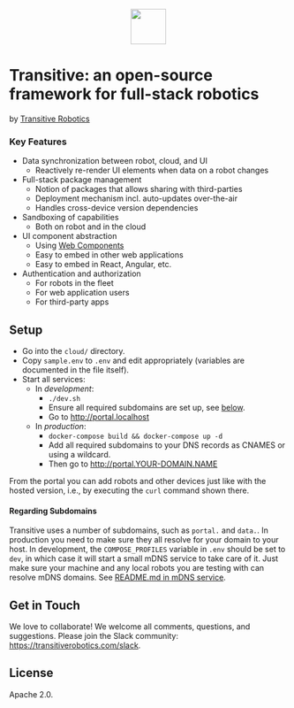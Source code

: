 <p align="center">
  <a href="https://transitiverobotics.com">
    <img src="https://transitiverobotics.com/img/logo.svg" style="height: 64px">
  </a>
</p>

# Transitive: an open-source framework for full-stack robotics

by [Transitive Robotics](https://transitiverobotics.com)

### Key Features

- Data synchronization between robot, cloud, and UI
  - Reactively re-render UI elements when data on a robot changes
- Full-stack package management
  - Notion of packages that allows sharing with third-parties
  - Deployment mechanism incl. auto-updates over-the-air
  - Handles cross-device version dependencies
- Sandboxing of capabilities
  - Both on robot and in the cloud
- UI component abstraction
  - Using [Web Components](https://www.webcomponents.org/introduction)
  - Easy to embed in other web applications
  - Easy to embed in React, Angular, etc.
- Authentication and authorization
  - For robots in the fleet
  - For web application users
  - For third-party apps

## Setup

- Go into the `cloud/` directory.
- Copy `sample.env` to `.env` and edit appropriately (variables are documented in the file itself).
- Start all services:
  - In *development*:
    - `./dev.sh`
    - Ensure all required subdomains are set up, see [below](#setting-up-subdomains).
    - Go to http://portal.localhost
  - In *production*:
    - `docker-compose build && docker-compose up -d`
    - Add all required subdomains to your DNS records as CNAMES or using a wildcard.
    - Then go to http://portal.YOUR-DOMAIN.NAME

From the portal you can add robots and other devices just like with the hosted version, i.e., by executing the `curl` command shown there.

#### Regarding Subdomains
Transitive uses a number of subdomains, such as `portal.` and `data.`. In production you need to make sure they all resolve for your domain to your host. In development, the `COMPOSE_PROFILES` variable in `.env` should be set to `dev`, in which case it will start a small mDNS service to take care of it. Just make sure your machine and any local robots you are testing with can resolve mDNS domains. See [README.md in mDNS service](cloud/tools/mDNS/README.md).

## Get in Touch

We love to collaborate! We welcome all comments, questions, and suggestions. Please join the Slack community: https://transitiverobotics.com/slack.

## License

Apache 2.0.
